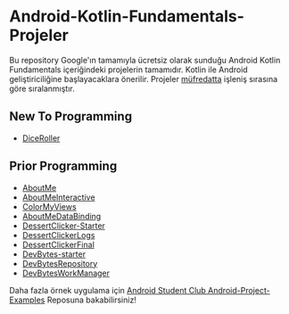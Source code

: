# Android-Kotlin-Fundamentals-Projeler

Bu repository Google'ın tamamıyla ücretsiz olarak sunduğu Android Kotlin Fundamentals içeriğindeki projelerin tamamıdır. Kotlin ile Android geliştiriciliğine başlayacaklara önerilir. Projeler [müfredatta](https://github.com/serkanalc/Android-Kotlin-Fundamentals) işleniş sırasına göre sıralanmıştır.


## New To Programming

- [DiceRoller](https://github.com/serkanalc/Android-Kotlin-Fundamentals-Projeler/tree/main/Dice%20Roller)

## Prior Programming 

- [AboutMe](https://github.com/serkanalc/Android-Kotlin-Fundamentals-Projeler/tree/main/AboutMe%20-%20Project)
- [AboutMeInteractive](https://github.com/serkanalc/Android-Kotlin-Fundamentals-Projeler/tree/main/About%20me%20Interactive)
- [ColorMyViews](https://github.com/serkanalc/Android-Kotlin-Fundamentals-Projeler/tree/main/ColorMyViews)
- [AboutMeDataBinding](https://github.com/serkanalc/Android-Kotlin-Fundamentals-Projeler/tree/main/AboutMeDataBinding)
- [DessertClicker-Starter](https://github.com/serkanalc/Android-Kotlin-Fundamentals-Projeler/tree/main/DessertClickerStarter)
- [DessertClickerLogs](https://github.com/serkanalc/Android-Kotlin-Fundamentals-Projeler/tree/main/DessertClickerLogs)
- [DessertClickerFinal](https://github.com/serkanalc/Android-Kotlin-Fundamentals-Projeler/tree/main/DessertClickerFinal)
- [DevBytes-starter](https://github.com/serkanalc/Android-Kotlin-Fundamentals-Projeler/tree/main/DevBytesstarter)
- [DevBytesRepository](https://github.com/serkanalc/Android-Kotlin-Fundamentals-Projeler/tree/main/DevBytesRepository)
- [DevBytesWorkManager](https://github.com/serkanalc/Android-Kotlin-Fundamentals-Projeler/tree/main/DevBytesWorkManager)



Daha fazla örnek uygulama için [Android Student Club Android-Project-Examples](https://github.com/Android-Student-Club-Turkey/Android-Project-Examples) Reposuna bakabilirsiniz!
